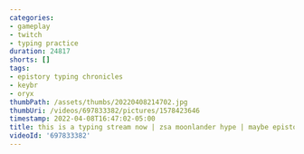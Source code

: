 ```yaml
---
categories:
- gameplay
- twitch
- typing practice
duration: 24817
shorts: []
tags:
- epistory typing chronicles
- keybr
- oryx
thumbPath: /assets/thumbs/20220408214702.jpg
thumbUri: /videos/697833382/pictures/1578423646
timestamp: 2022-04-08T16:47:02-05:00
title: this is a typing stream now | zsa moonlander hype | maybe epistory later
videoId: '697833382'
---
```

